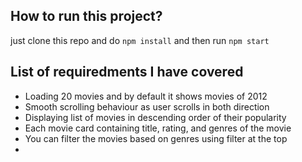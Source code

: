 ## How to run this project?

just clone this repo and do ```npm install``` and then run ```npm start```

## List of requiredments I have covered
- Loading 20 movies and by default it shows movies of 2012
- Smooth scrolling behaviour as user scrolls in both direction
- Displaying list of movies in descending order of their popularity
- Each movie card containing title, rating, and genres of the movie
- You can filter the movies based on genres using filter at the top
- 